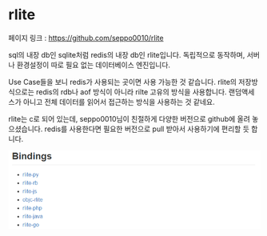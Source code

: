 # rlite

페이지 링크 : https://github.com/seppo0010/rlite

sql의 내장 db인 sqlite처럼 redis의 내장 db인 rlite입니다.
독립적으로 동작하며, 서버나 환경설정이 따로 필요 없는 데이터베이스 엔진입니다.

Use Case들을 보니 redis가 사용되는 곳이면 사용 가능한 것 같습니다.
rlite의 저장방식으로는 redis의 rdb나 aof 방식이 아니라 rilte 고유의 방식을 사용합니다. 랜덤액세스가 아니고 전체 데이터를 읽어서 접근하는 방식을 사용하는 것 같네요.

rlite는 c로 되어 있는데, seppo0010님이 친절하게 다양한 버전으로 github에 올려 놓으셨습니다. redis를 사용한다면 필요한 버전으로 pull 받아서 사용하기에 편리할 듯 합니다.

![이미지](../img/006-19-01.PNG)

